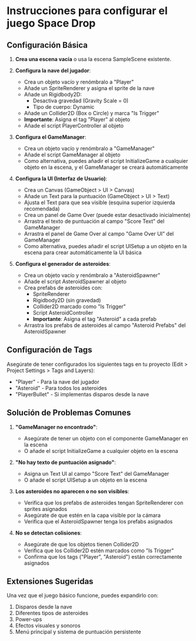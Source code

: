 # Instrucciones para configurar el juego Space Drop

## Configuración Básica

1. **Crea una escena vacía** o usa la escena SampleScene existente.

2. **Configura la nave del jugador**:

   - Crea un objeto vacío y renómbralo a "Player"
   - Añade un SpriteRenderer y asigna el sprite de la nave
   - Añade un Rigidbody2D:
     - Desactiva gravedad (Gravity Scale = 0)
     - Tipo de cuerpo: Dynamic
   - Añade un Collider2D (Box o Circle) y marca "Is Trigger"
   - **Importante**: Asigna el tag "Player" al objeto
   - Añade el script PlayerController al objeto

3. **Configura el GameManager**:

   - Crea un objeto vacío y renómbralo a "GameManager"
   - Añade el script GameManager al objeto
   - Como alternativa, puedes añadir el script InitializeGame a cualquier objeto en la escena, y el GameManager se creará automáticamente

4. **Configura la UI (Interfaz de Usuario)**:

   - Crea un Canvas (GameObject > UI > Canvas)
   - Añade un Text para la puntuación (GameObject > UI > Text)
   - Ajusta el Text para que sea visible (esquina superior izquierda recomendada)
   - Crea un panel de Game Over (puede estar desactivado inicialmente)
   - Arrastra el texto de puntuación al campo "Score Text" del GameManager
   - Arrastra el panel de Game Over al campo "Game Over UI" del GameManager
   - Como alternativa, puedes añadir el script UISetup a un objeto en la escena para crear automáticamente la UI básica

5. **Configura el generador de asteroides**:
   - Crea un objeto vacío y renómbralo a "AsteroidSpawner"
   - Añade el script AsteroidSpawner al objeto
   - Crea prefabs de asteroides con:
     - SpriteRenderer
     - Rigidbody2D (sin gravedad)
     - Collider2D marcado como "Is Trigger"
     - Script AsteroidController
     - **Importante**: Asigna el tag "Asteroid" a cada prefab
   - Arrastra los prefabs de asteroides al campo "Asteroid Prefabs" del AsteroidSpawner

## Configuración de Tags

Asegúrate de tener configurados los siguientes tags en tu proyecto (Edit > Project Settings > Tags and Layers):

- "Player" - Para la nave del jugador
- "Asteroid" - Para todos los asteroides
- "PlayerBullet" - Si implementas disparos desde la nave

## Solución de Problemas Comunes

1. **"GameManager no encontrado"**:

   - Asegúrate de tener un objeto con el componente GameManager en la escena
   - O añade el script InitializeGame a cualquier objeto en la escena

2. **"No hay texto de puntuación asignado"**:

   - Asigna un Text UI al campo "Score Text" del GameManager
   - O añade el script UISetup a un objeto en la escena

3. **Los asteroides no aparecen o no son visibles**:

   - Verifica que los prefabs de asteroides tengan SpriteRenderer con sprites asignados
   - Asegúrate de que estén en la capa visible por la cámara
   - Verifica que el AsteroidSpawner tenga los prefabs asignados

4. **No se detectan colisiones**:
   - Asegúrate de que los objetos tienen Collider2D
   - Verifica que los Collider2D estén marcados como "Is Trigger"
   - Confirma que los tags ("Player", "Asteroid") están correctamente asignados

## Extensiones Sugeridas

Una vez que el juego básico funcione, puedes expandirlo con:

1. Disparos desde la nave
2. Diferentes tipos de asteroides
3. Power-ups
4. Efectos visuales y sonoros
5. Menú principal y sistema de puntuación persistente
